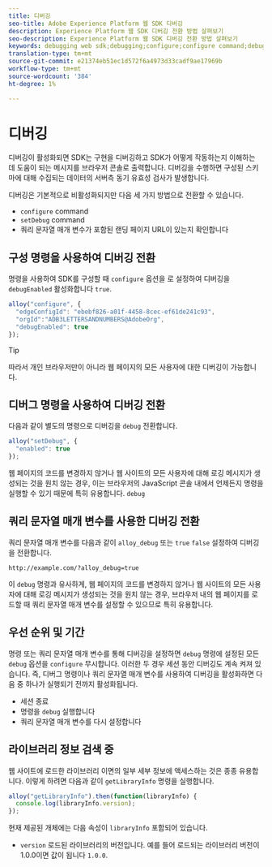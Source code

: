 ```yaml
---
title: 디버깅
seo-title: Adobe Experience Platform 웹 SDK 디버깅
description: Experience Platform 웹 SDK 디버깅 전환 방법 살펴보기
seo-description: Experience Platform 웹 SDK 디버깅 전환 방법 살펴보기
keywords: debugging web sdk;debugging;configure;configure command;debug command;edgeConfigId;setDebug;debugEnabled;debug;
translation-type: tm+mt
source-git-commit: e21374eb51ec1d572f6a4973d33cadf9ae17969b
workflow-type: tm+mt
source-wordcount: '384'
ht-degree: 1%

---
```



# 디버깅

디버깅이 활성화되면 SDK는 구현을 디버깅하고 SDK가 어떻게 작동하는지 이해하는 데 도움이 되는 메시지를 브라우저 콘솔로 출력합니다. 디버깅을 수행하면 구성된 스키마에 대해 수집되는 데이터의 서버측 동기 유효성 검사가 발생합니다.

디버깅은 기본적으로 비활성화되지만 다음 세 가지 방법으로 전환할 수 있습니다.

* `configure` command
* `setDebug` command
* 쿼리 문자열 매개 변수가 포함된 랜딩 페이지 URL이 있는지 확인합니다

## 구성 명령을 사용하여 디버깅 전환

명령을 사용하여 SDK를 구성할 때 `configure` 옵션을 로 설정하여 디버깅을 `debugEnabled` 활성화합니다 `true`.

```javascript
alloy("configure", {
  "edgeConfigId": "ebebf826-a01f-4458-8cec-ef61de241c93",
  "orgId":"ADB3LETTERSANDNUMBERS@AdobeOrg",
  "debugEnabled": true
});
```

>[!TIP]
>
>따라서 개인 브라우저만이 아니라 웹 페이지의 모든 사용자에 대한 디버깅이 가능합니다.

## 디버그 명령을 사용하여 디버깅 전환

다음과 같이 별도의 명령으로 디버깅을 `debug` 전환합니다.

```javascript
alloy("setDebug", {
  "enabled": true
});
```

웹 페이지의 코드를 변경하지 않거나 웹 사이트의 모든 사용자에 대해 로깅 메시지가 생성되는 것을 원치 않는 경우, 이는 브라우저의 JavaScript 콘솔 내에서 언제든지 명령을 실행할 수 있기 때문에 특히 유용합니다. `debug`

## 쿼리 문자열 매개 변수를 사용한 디버깅 전환

쿼리 문자열 매개 변수를 다음과 같이 `alloy_debug` 또는 `true` `false` 설정하여 디버깅을 전환합니다.

```HTTP
http://example.com/?alloy_debug=true
```

이 `debug` 명령과 유사하게, 웹 페이지의 코드를 변경하지 않거나 웹 사이트의 모든 사용자에 대해 로깅 메시지가 생성되는 것을 원치 않는 경우, 브라우저 내의 웹 페이지를 로드할 때 쿼리 문자열 매개 변수를 설정할 수 있으므로 특히 유용합니다.

## 우선 순위 및 기간

명령 또는 쿼리 문자열 매개 변수를 통해 디버깅을 설정하면 `debug` 명령에 설정된 모든 `debug` 옵션을 `configure` 무시합니다. 이러한 두 경우 세션 동안 디버깅도 계속 켜져 있습니다. 즉, 디버그 명령이나 쿼리 문자열 매개 변수를 사용하여 디버깅을 활성화하면 다음 중 하나가 실행되기 전까지 활성화됩니다.

* 세션 종료
* 명령을 `debug` 실행합니다
* 쿼리 문자열 매개 변수를 다시 설정합니다

## 라이브러리 정보 검색 중

웹 사이트에 로드한 라이브러리 이면의 일부 세부 정보에 액세스하는 것은 종종 유용합니다. 이렇게 하려면 다음과 같이 `getLibraryInfo` 명령을 실행합니다.

```js
alloy("getLibraryInfo").then(function(libraryInfo) {
  console.log(libraryInfo.version);
});
```

현재 제공된 개체에는 다음 속성이 `libraryInfo` 포함되어 있습니다.

* `version` 로드된 라이브러리의 버전입니다. 예를 들어 로드되는 라이브러리 버전이 1.0.0이면 값이 됩니다 `1.0.0`.
